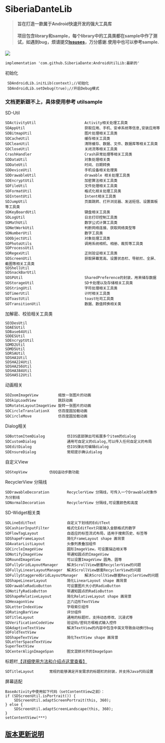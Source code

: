 # SiberiaDanteLib
>#### 旨在打造一款属于Android快速开发的强大工具库
>#### 项目包含library和sample，每个library中的工具类都在sample中作了测试，如遇到bug，烦请提交[Issuses](https://github.com/SiberiaDante/SiberiaDanteLib/issues)，万分感谢.使用中也可以参考sample.

[![](https://jitpack.io/v/SiberiaDante/AndroidUtilLib.svg)](https://jitpack.io/#SiberiaDante/AndroidUtilLib)

```
implementation 'com.github.SiberiaDante:AndroidUtilLib:最新的'
```
初始化
```
 SDAndroidLib.initLib(context);//初始化
 SDAndroidLib.setDebug(true);//开启Debug模式
```

### 文档更新跟不上，具体使用参考 utilsample

SD-Util
```
SDActivityUtil                      Activity相关处理工具类
SDAppUtil                           获取应用、手机、安卓系统等信息,安装应用等
SDBitmapUtil                        图片处理相关工具类
SDCacheUtil                         缓存相关工具类
SDCleanUtil                         清除缓存、数据、文件、数据库等相关工具类
SDCloseUtil                         关闭流等相关工具类
CrashHandler                        Crash异常处理等相关工具类
SDDataUtil                          对象处理相关类
SDDateUtil                          时间、日期转换
SDDeviceUtil                        手机设备相关处理类
SDDrawableUtil                      drawable 相关处理工具类
SDEncryptUtil                       加密算法相关工具类
SDFileUtil                          文件处理相关工具类
SDFormatUtil                        格式化相关处理工具类
SDIntentUtil                        Intent相关工具类
SDJumpUtil                          页面跳转、打开浏览器、发送短信、设置面板等工具类
SDKeyBoardUtil                      键盘相关工具类
SDLogUtil                           日志打印控制工具类
SDMathUtil                          数学公式计算工具类
SDNetWorkUtil                       判断网络连接、获取网络类型等
SDNumberUtil                        数字工具类
SDObjectUtil                        对象处理工具类
SDPhotoUtils                        调用系统相机、相册、裁剪等工具类
SDProcessUtil
SDRegexUtil                         正则验证相关工具类
SDScreenUtil                        获取屏幕宽高、设置状态栏、导航栏、全屏、截图等相关工具类
SDShellUtil
SDSnackBarUtil
SDSPUtil                            SharedPreference的封装，用来储存数据
SDStorageUtil                       SD卡处理以及存储相关工具类
SDStringUtil                        字符处理相关工具类
SDTimerUtil                         计时相关工具类
SDToastUtil                         toast吐司工具类
SDTransitionUtil                    数据、数值转换相关类
```
加解密、校验相关工具类
```
SD3DesUtil
SDAESUtil
SDBase64Util
SDDESUtil
SDEncryptUtil
SDMD2Util
SDMD5Util
SDRSAUtil
SDSHA1Util
SDSHA224Util
SDSHA256Util
SDSHA384Util
SDSHA512Util
```
动画相关
```
SDZoomImageView         缩放一张图片的动画
SDSkipLoadView          跳跃动画
SDRotateLayoutImageView 旋转一张图片的动画
SDCircleTranslationX    仿百度圆加载动画
SDCircleMove            仿百度圆加载动画
```
Dialog相关
```
SDBottomItemDialog          仿IOS底部弹出可拓展多个item的dialog     
SDCustomDialog              通用可自定义的dialog,可以传入任何自定义的布局
SDEditDialog                仿IOS弹出可编辑dialog
SDEnsureDialog              常规提示确认dialog
```

自定义View
```
SDStepView          仿QQ运动步数功能
```

RecyclerView 分隔线
```
SDDrawableDecoration        RecyclerView 分隔线，可传入一个Drawable对象作为分割线
SDNormalDecoration          RecyclerView 分隔线,可设置颜色和高度
```
SD-Widget相关类
```
SDLineEditText              自定义下划线的EditText
SDCashierInputFilter        格式化EditText只能输入金额格式的数字
SDFlowTagLayout             自适应的标签流式布局，适用于搜索历史、标签等
SDShapeFrameLayout          简化FrameLayout shape 画背景
SDAvatarListLayout          头像列表叠加组件
SDCircleImageView           圆形ImageView，可设置描边相关等
SDNotifyImageView           带通知圆点的ImageView
SDRoundImageView            可以设置ImageView 圆角、圆等
SDFullyGridLayoutManager    解决ScrollView嵌套RecyclerView的问题
SDFullyLinearLayoutManager  解决ScrollView嵌套RecyclerView的问题
SDFullyStaggeredGridLayoutManager   解决ScrollView嵌套RecyclerView的问题
SDShapeLinearLayout         简化LinearLayout shape 画背景
SDDrawableRadioButton       可设置图片大小的RadioButton
SDNotifyRadioButton         带通知圆点的RadioButton
SDShapeRelativeLayout       简化RelativeLayout shape 画背景
SDHexagonView               正六边形TextView
SDLetterIndexView           字母索引组件
SDRatingBarView             评分组件
SDTitleLayout               通用的标题栏，支持动态修改、沉浸式等
SDVerificationCodeView      验证码/密码方框格式输入控件
SDAdaptiveTextView          解决TextView的内容中包含中英文导致自动换行bug
SDFoldTextView
SDShapeTextView             简化TextView shape 画背景
SDLetterSpaceTextView
SuperTextView
SDCenterAlignImageSpan      图文混排对齐的ImageSpan
```

标题栏[【详细使用方法和介绍点这里查看】](https://github.com/SiberiaDante/TitleLayout)
```
SDTitleLayout       常规的能够满足开发需求的标题栏的封装，并支持Java代码设置
```
屏幕适配
```
BaseActivity中使用如下代码（setContentView之前）：
if (SDScreenUtil.isPortrait()) {
    SDScreenUtil.adaptScreenPortrait(this, 360);
} else {
    SDScreenUtil.adaptScreenLandscape(this, 360);
}
setContentView(***)
```


## [版本更新说明](https://github.com/SiberiaDante/AndroidUtilLib/wiki/About-Version-Update)
